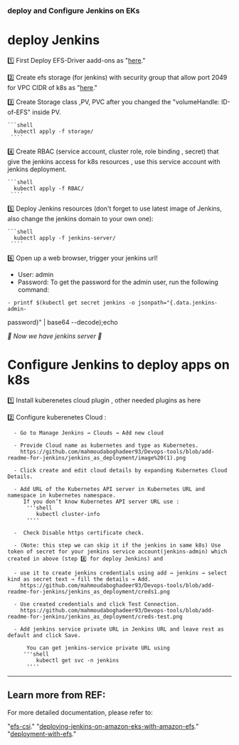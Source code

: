 ### deploy and Configure Jenkins on EKs ###

# deploy Jenkins

1️⃣ First Deploy EFS-Driver aadd-ons as "[here](https://docs.aws.amazon.com/eks/latest/userguide/efs-csi.html)."

2️⃣ Create efs storage (for jenkins) with security group that allow port 2049 for VPC CIDR of k8s as "[here](https://aws.amazon.com/blogs/storage/deploying-jenkins-on-amazon-eks-with-amazon-efs/)."

3️⃣ Create Storage class ,PV, PVC after you changed the "volumeHandle: ID-of-EFS" inside PV.

    ```shell
      kubectl apply -f storage/ 
     ````
     
4️⃣ Create RBAC (service account, cluster role, role binding , secret) that give the jenkins access for k8s resources , use this service account with jenkins deployment.

    ```shell
      kubectl apply -f RBAC/ 
     ````

5️⃣ Deploy Jenkins resources (don't forget to use latest image of Jenkins, also change the jenkins domain to your own one):

    ```shell
      kubectl apply -f jenkins-server/ 
     ````

6️⃣ Open up a web browser, trigger your jenkins url!
    
   * User: admin
   * Password:
    To get the password for the admin user, run the following command:

    - printf $(kubectl get secret jenkins -o jsonpath="{.data.jenkins-admin-
password}" | base64 --decode);echo   

*🎉 Now we have jenkins server  🎉*


# Configure Jenkins to deploy apps on k8s

   1️⃣ Install kuberenetes cloud plugin , other needed plugins as here
   
   2️⃣ Configure kuberenetes Cloud :
   
      - Go to Manage Jenkins → Clouds → Add new cloud
      
      - Provide Cloud name as kubernetes and type as Kubernetes.
        https://github.com/mahmoudaboghadeer93/Devops-tools/blob/add-readme-for-jenkins/jenkins_as_deployment/image%20(1).png

      - Click create and edit cloud details by expanding Kubernetes Cloud Details.
      
      - Add URL of the Kubernetes API server in Kubernetes URL and namespace in kubernetes namespace.
         If you don’t know Kubernetes API server URL use :
          '''shell
             kubectl cluster-info 
          ''''

      -  Check Disable https certificate check.

      - (Note: this step we can skip it if the jenkins in same k8s) Use token of secret for your jenkins service account(jenkins-admin) which created in above (step 4️⃣ for deploy Jenkins) and

      - use it to create jenkins credentials using add → jenkins → select kind as secret text → fill the details → Add.
        https://github.com/mahmoudaboghadeer93/Devops-tools/blob/add-readme-for-jenkins/jenkins_as_deployment/creds1.png

      - Use created credentials and click Test Connection.
        https://github.com/mahmoudaboghadeer93/Devops-tools/blob/add-readme-for-jenkins/jenkins_as_deployment/creds-test.png  

      - Add jenkins service private URL in Jenkins URL and leave rest as default and click Save.
      
          You can get jenkins-service private URL using 
         '''shell
             kubectl get svc -n jenkins 
          ''''



-----
## Learn more from REF:

For more detailed documentation, please refer to:

"[efs-csi](https://docs.aws.amazon.com/eks/latest/userguide/efs-csi.html)."
"[deploying-jenkins-on-amazon-eks-with-amazon-efs](https://aws.amazon.com/blogs/storage/deploying-jenkins-on-amazon-eks-with-amazon-efs/)."
"[deployment-with-efs](https://www.eksworkshop.com/docs/fundamentals/storage/efs/deployment-with-efs)."

